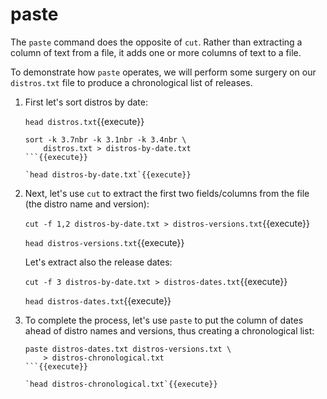 # paste 

The `paste` command does the opposite of `cut`. Rather than extracting
a column of text from a file, it adds one or more columns of text to a
file.
   
To demonstrate how `paste` operates, we will perform some surgery on
our `distros.txt` file to produce a chronological list of releases.
   
1. First let's sort distros by date:
   
   `head distros.txt`{{execute}}
   
   ```
   sort -k 3.7nbr -k 3.1nbr -k 3.4nbr \
       distros.txt > distros-by-date.txt
   ```{{execute}}
   
   `head distros-by-date.txt`{{execute}}
   
2. Next, let's use `cut` to extract the first two fields/columns from
   the file (the distro name and version):
   
   `cut -f 1,2 distros-by-date.txt > distros-versions.txt`{{execute}}

   `head distros-versions.txt`{{execute}}
   
   Let's extract also the release dates:
   
   `cut -f 3 distros-by-date.txt > distros-dates.txt`{{execute}}

   `head distros-dates.txt`{{execute}}
   
3. To complete the process, let's use `paste` to put the column of
   dates ahead of distro names and versions, thus creating a
   chronological list:
   
   ```
   paste distros-dates.txt distros-versions.txt \
       > distros-chronological.txt
   ```{{execute}}

   `head distros-chronological.txt`{{execute}}
